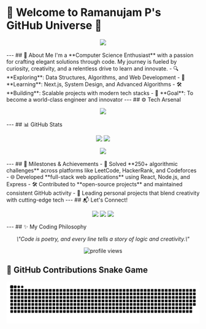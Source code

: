 # 👋 Welcome to Ramanujam P's GitHub Universe 🚀
<p align="center">
  <img src="https://readme-typing-svg.herokuapp.com?font=JetBrains+Mono&size=26&pause=800&color=00C4FF&center=true&vCenter=true&width=800&lines=🔥+Passionate+Coder;💻+Web+Dev+Wizard;🧠+Problem-Solving+Ninja;🌌+Building+the+Future;⚡+Code+%7C+Create+%7C+Conquer" />
</p>
---
## 🌟 About Me
I'm a **Computer Science Enthusiast** with a passion for crafting elegant solutions through code. My journey is fueled by curiosity, creativity, and a relentless drive to learn and innovate.
- 🔍 **Exploring**: Data Structures, Algorithms, and Web Development  
- 🌱 **Learning**: Next.js, System Design, and Advanced Algorithms  
- 🛠 **Building**: Scalable projects with modern tech stacks  
- 🎯 **Goal**: To become a world-class engineer and innovator  
---
## ⚙️ Tech Arsenal
<p align="center">
  <img src="https://skillicons.dev/icons?i=java,cpp,python,html,css,js,react,nodejs,express,git,github,figma,vscode" />
</p>
---
## 📊 GitHub Stats
<p align="center">
  <img src="https://github-readme-stats.vercel.app/api?username=Ramanujam-p&show_icons=true&theme=dracula&hide_border=true&count_private=true" height="180px" />
  <img src="https://github-readme-stats.vercel.app/api/top-langs/?username=Ramanujam-p&layout=compact&theme=dracula&hide_border=true" height="180px" />
</p>
<p align="center">
  <img src="https://github-readme-streak-stats.herokuapp.com/?user=Ramanujam-p&theme=dracula&hide_border=true" height="180px" />
</p>
---
## 🏅 Milestones & Achievements
- 🧩 Solved **250+ algorithmic challenges** across platforms like LeetCode, HackerRank, and Codeforces  
- 🌐 Developed **full-stack web applications** using React, Node.js, and Express  
- 🛠 Contributed to **open-source projects** and maintained consistent GitHub activity  
- 🚀 Leading personal projects that blend creativity with cutting-edge tech  
---
## 📬 Let's Connect!
<p align="center">
  <a href="mailto:pramanujam68@gmail.com"><img src="https://img.shields.io/badge/Email-D14836?style=flat-square&logo=gmail&logoColor=white" /></a>
  <a href="https://github.com/Ramanujam-p"><img src="https://img.shields.io/badge/GitHub-181717?style=flat-square&logo=github&logoColor=white" /></a>
  <a href="https://www.linkedin.com/in/ramanujam-p"><img src="https://img.shields.io/badge/LinkedIn-0A66C2?style=flat-square&logo=linkedin&logoColor=white" /></a>
</p>
---
## ✨ My Coding Philosophy
<p align="center">
  <em>\"Code is poetry, and every line tells a story of logic and creativity.\"</em>
</p>
<p align="center">
  <img src="https://komarev.com/ghpvc/?username=Ramanujam-p&style=flat-square&color=00C4FF" alt="profile views" />
</p>

## 🐍 GitHub Contributions Snake Game
<picture>
  <source media="(prefers-color-scheme: dark)" srcset="https://raw.githubusercontent.com/Ramanujam-p/Ramanujam-p/output/github-snake-dark.svg" />
  <source media="(prefers-color-scheme: light)" srcset="https://raw.githubusercontent.com/Ramanujam-p/Ramanujam-p/output/github-snake.svg" />
  <img alt="github-snake" src="https://raw.githubusercontent.com/Ramanujam-p/Ramanujam-p/output/github-snake.svg" />
</picture>
